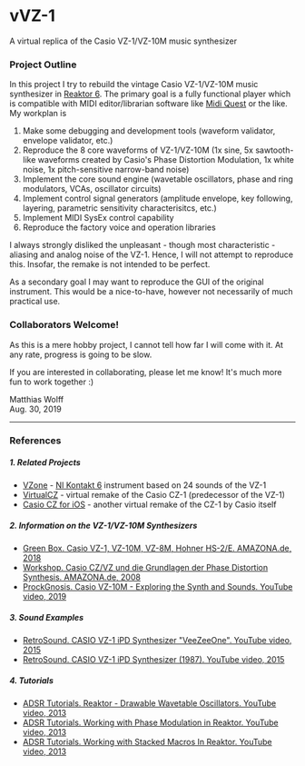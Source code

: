 # vVZ-1
A virtual replica of the Casio VZ-1/VZ-10M music synthesizer

### Project Outline
In this project I try to rebuild the vintage Casio VZ-1/VZ-10M music synthesizer in [Reaktor 6](https://www.native-instruments.com/en/products/komplete/synths/reaktor-6). The primary goal is a fully functional player which is compatible with MIDI editor/librarian software like [Midi Quest](https://squest.com/Products/MidiQuest12/index.html) or the like. My workplan is
1. Make some debugging and development tools (waveform validator, envelope validator, etc.)
2. Reproduce the 8 core waveforms of VZ-1/VZ-10M (1x sine, 5x sawtooth-like waveforms created by Casio's Phase Distortion Modulation, 1x white noise, 1x pitch-sensitive narrow-band noise)
3. Implement the core sound engine (wavetable oscillators, phase and ring modulators, VCAs, oscillator circuits)
4. Implement control signal generators (amplitude envelope, key following, layering, parametric sensitivity characterisitcs, etc.)
5. Implement MIDI SysEx control capability
6. Reproduce the factory voice and operation libraries

I always strongly disliked the unpleasant - though most characteristic - aliasing and analog noise of the VZ-1. Hence, I will not attempt to reproduce this. Insofar, the remake is not intended to be perfect.

As a secondary goal I may want to reproduce the GUI of the original instrument. This would be a nice-to-have, however not necessarily of much practical use.

### Collaborators Welcome!
As this is a mere hobby project, I cannot tell how far I will come with it. At any rate, progress is going to be slow.

If you are interested in collaborating, please let me know! It's much more fun to work together :)

Matthias Wolff<br>
Aug. 30, 2019

----------

### References
##### 1. Related Projects
* [VZone](https://www.youtube.com/watch?v=PaXGQDl-uco) - [NI Kontakt 6](https://www.native-instruments.com/en/products/komplete/samplers/kontakt-6/) instrument based on 24 sounds of the VZ-1
* [VirtualCZ](https://www.amazona.de/test-plugin-boutique-virtualcz-phase-distortion-synthesizer/) - virtual remake of the Casio CZ-1 (predecessor of the VZ-1)
* [Casio CZ for iOS](https://www.amazona.de/test-casio-cz-virtueller-phase-distortion-synth-ios/) - another virtual remake of the CZ-1 by Casio itself

##### 2. Information on the VZ-1/VZ-10M Synthesizers
* [Green Box. Casio VZ-1, VZ-10M, VZ-8M, Hohner HS-2/E. AMAZONA.de, 2018](https://www.amazona.de/green-box-casio-vz-1-vz-10m-vz-8m-hohner-hs-2-e/)
* [Workshop. Casio CZ/VZ und die Grundlagen der Phase Distortion Synthesis. AMAZONA.de, 
  2008](https://www.amazona.de/workshop-casio-czvz-und-die-grundlagen-der-phase-distortion-synthesis/)
* [ProckGnosis. Casio VZ-10M - Exploring the Synth and Sounds. YouTube video, 2019](https://www.youtube.com/watch?v=YF16PshtaMs)

##### 3. Sound Examples
* [RetroSound. CASIO VZ-1 iPD Synthesizer "VeeZeeOne". YouTube video, 2015](https://www.youtube.com/watch?v=mWFKpTlMaYM)
* [RetroSound. CASIO VZ-1 iPD Synthesizer (1987). YouTube video, 2015](https://www.youtube.com/watch?v=LVG_FVgP7yU)

##### 4. Tutorials
* [ADSR Tutorials. Reaktor - Drawable Wavetable Oscillators. YouTube video, 2013](https://www.youtube.com/watch?v=TtkViDlVx-Y)
* [ADSR Tutorials. Working with Phase Modulation in Reaktor. YouTube video, 2013](https://www.youtube.com/watch?v=I1u2WKA9p3c)
* [ADSR Tutorials. Working with Stacked Macros In Reaktor. YouTube video, 2013](https://www.youtube.com/watch?v=DrrV_ce0cUE)